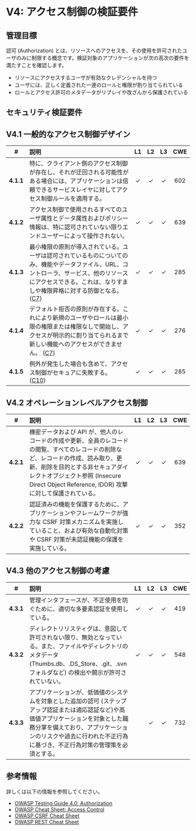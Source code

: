 # V4: アクセス制御の検証要件

## 管理目標

認可 (Authorization) とは、リソースへのアクセスを、その使用を許可されたユーザのみに制限する概念です。検証対象のアプリケーションが次の高次の要件を満たすことを確認します。

* リソースにアクセスするユーザが有効なクレデンシャルを持つ
* ユーザには、正しく定義された一連のロールと権限が割り当てられている
* ロールとアクセス許可のメタデータがリプレイや改ざんから保護されている

## セキュリティ検証要件

## V4.1 一般的なアクセス制御デザイン

| # | 説明 | L1 | L2 | L3 | CWE |
| :---: | :--- | :---: | :---:| :---: | :---: |
| **4.1.1** | 特に、クライアント側のアクセス制御が存在し、それが迂回される可能性がある場合には、アプリケーションは信頼できるサービスレイヤに対してアクセス制御ルールを適用する。 | ✓ | ✓ | ✓ | 602 |
| **4.1.2** | アクセス制御で使用されるすべてのユーザ属性とデータ属性およびポリシー情報は、特に認可されていない限りエンドユーザーによって操作されない。 | ✓ | ✓ | ✓ | 639 |
| **4.1.3** | 最小権限の原則が導入されている。ユーザは認可されているものについてのみ、機能やデータファイル、URL、コントローラ、サービス、他のリソースにアクセスできる。これは、なりすましや権限昇格に対する防御となる。 ([C7](https://owasp.org/www-project-proactive-controls/#div-numbering)) | ✓ | ✓ | ✓ |  285 |
| **4.1.4** | デフォルト拒否の原則が存在する。これにより新規のユーザやロールは最小限の権限または権限なしで開始し、アクセスが明示的に割り当てられるまで新しい機能へのアクセスができません。 ([C7](https://owasp.org/www-project-proactive-controls/#div-numbering)) | ✓ | ✓ | ✓ |  276 |
| **4.1.5** | 例外が発生した場合も含めて、アクセス制御がセキュアに失敗する。 ([C10](https://owasp.org/www-project-proactive-controls/#div-numbering)) | ✓ | ✓ | ✓ |  285 |

## V4.2 オペレーションレベルアクセス制御

| # | 説明 | L1 | L2 | L3 | CWE |
| :---: | :--- | :---: | :---:| :---: | :---: |
| **4.2.1** | 機密データおよび API が、他人のレコードの作成や更新、全員のレコードの閲覧、すべてのレコードの削除など、レコードの作成、読み取り、更新、削除を目的とする非セキュアダイレクトオブジェクト参照 (Insecure Direct Object Reference, IDOR) 攻撃に対して保護されている。 | ✓ | ✓ | ✓ | 639 |
| **4.2.2** | 認証済みの機能を保護するために、アプリケーションやフレームワークが強力な CSRF 対策メカニズムを実施していること、および有効な自動化対策や CSRF 対策が未認証機能の保護を実施している。 | ✓ | ✓ | ✓ | 352 |

## V4.3 他のアクセス制御の考慮

| # | 説明 | L1 | L2 | L3 | CWE |
| :---: | :--- | :---: | :---:| :---: | :---: |
| **4.3.1** | 管理インタフェースが、不正使用を防ぐために、適切な多要素認証を使用している。 | ✓ | ✓ | ✓ | 419 |
| **4.3.2** | ディレクトリリスティグは、意図して許可されない限り、無効となっている。また、ファイルやディレクトリのメタデータ (Thumbs.db、.DS_Store、.git、.svn フォルダなど) の検出や開示が許可されていない。 | ✓ | ✓ | ✓ | 548 |
| **4.3.3** | アプリケーションが、低価値のシステムを対象とした追加の認可 (ステップアップ認証または適応認証など)や高価値アプリケーションを対象とした職務分掌を備えており、アプリケーションのリスクや過去に行われた不正行為に基づき、不正行為対策の管理策を必須とする。 |  | ✓ | ✓ |  732 |

## 参考情報

詳しくは以下の情報を参照してください。

* [OWASP Testing Guide 4.0: Authorization](https://owasp.org/www-project-web-security-testing-guide/v41/4-Web_Application_Security_Testing/05-Authorization_Testing/README.html)
* [OWASP Cheat Sheet: Access Control](https://cheatsheetseries.owasp.org/cheatsheets/Access_Control_Cheat_Sheet.html)
* [OWASP CSRF Cheat Sheet](https://cheatsheetseries.owasp.org/cheatsheets/Cross-Site_Request_Forgery_Prevention_Cheat_Sheet.html)
* [OWASP REST Cheat Sheet](https://cheatsheetseries.owasp.org/cheatsheets/REST_Security_Cheat_Sheet.html)
